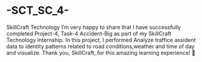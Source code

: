 # -SCT_SC_4-
SkillCraft Technology I’m very happy to share that I have successfully completed Project-4, Task-4 Accident-Big as part of my SkillCraft Technology Internship.
In this project, I performed Analyze traffice assident data to identity patterns related to road conditions,weather and time of day and visualize. Thank you, SkillCraft, for this amazing learning experience! 🙏 
